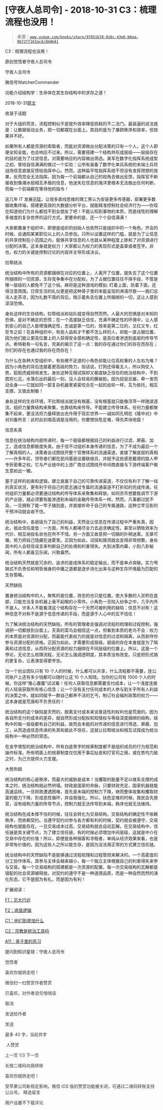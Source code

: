 # [守夜人总司令] - 2018-10-31 C3：梳理流程也没用！

> 来源：[`www.yuque.com/books/share/97051b78-926c-43e6-b0aa-0b72ff163ac4/dmdm41`](https://www.yuque.com/books/share/97051b78-926c-43e6-b0aa-0b72ff163ac4/dmdm41)



C3：梳理流程也没用！ 

原创觉悟者守夜人总司令 

守夜人总司令 

微信号WatcherCommander 

功能介绍结构学：生命体在其生存结构中的求存之道！ 

2018-10-31[原文](https://mp.weixin.qq.com/s?__biz=MzAxNDk1NjI2Mw==&mid=2247483989&idx=1&sn=ee70dacfd980f041379d91ae947ece44&chksm=9b8a21ddacfda8cb28bf62d6f53531e8a8ebce2de96396e50ec7e7e144fffe502ec6faee3415&scene=27#wechat_redirect&cpage=464) 

收录于话题 

对于大组织而言，流程控制似乎是提升效率降低损耗的不二法门。最装逼的说法就是：让数据驱动业务，把一切都摆在台面上。其目的是为了兼顾秩序和效率，但效果并不好。 

如果所有人都是资源的索取者，而能对资源做出分配决策的只有一个人，这个人即便全知全能，也会响应不过来。所以，需要搭建一个结构并形成层级——层级存在的目的是为了过滤信息，对需要响应的内容做出筛选。美军在数字化指挥系统成型之初，曾经自信满满的做过一个实验：让所有装备了数字化单兵系统的末端士兵将战场信息直接反馈给指挥中心。然而，这种扁平性指挥系统不但没有发挥预想的效果，反而完全无法指挥。因为每一个前端都从自己的视角去做出反馈，指挥官不断接收到像潮水般相互矛盾的信息，他迷失在信息的海洋里根本无法做出任何判断，而每一个前端都在等待他的指令！ 

这几年 IT 发展迅猛，让很多直线思维的理工男认为安装更多传感器，部署更多数据收集终端，搭建更高效的大数据分析平台，就能精准控制社会经济行为——你现在知道他们为什么都找不到女朋友了吧！不能认知到事物的本质，而是线性的理解多维度的复杂世界的运行方式。更要命的是，还一个个自信满满！ 

大家都置身于组织中，即便是组织的创始人也依然只是组织中的一个角色。开会的时候，会通知某某职位以上的人员参加。只所以设置这样的门槛，就是为了让信息的共享控制在小范围之内，能够共享信息的人也就从某种程度上掺和了对资源进行分配的决策。这本身就是权力！大家都认为权力的表现形式是盖章或者签字。非也，权力的关键是控制讨论的内容并主导形成决议。 

拉帮结派 

统治结构中所有的资源都捆绑在对应的位置上，人离开了位置，就失去了这个位置所捆绑的一切资源，生存竞争集中在分配权，为了占据位置往往不择手段，不管是哪一层级的人都免不了这个俗。麻将是这种游戏的模拟: 盯着上面，防着下面，还得注意周围。日常生活的礼仪更是把这种骨子里的本能呈现的淋漓尽致——我们忌讳人走茶凉，因为礼数不周的背后，暗示着失去位置上所捆绑的一切，这让人感到深深恐惧。 

身处这样的生存结构，拉帮结派和站队就变得自然而然。人最大的恐惧是对未知的恐惧，是对不确定的恐慌；在一个高度缺乏信任，充满不确定性的环境中，让人感到安心的自己人能增强确定性，忠诚是第一位的，效率是第二位的，又红又专，红在专之前！在各种组织中，有些人品和才干都不怎么样的人，却能一直占据位置，因为他们能让更高位置上的人获得安全感和确定性，是高位者渗透到底层的传导节点。希特勒有一句名言，完美的揭示了这一点：我的存在通过你们的存在而存在；你们的存在也通过我的存在而存在！ 

为什么在各种大型组织中，有些微不足道的小角色却能让位高权重的人左右为难？因为小角色的背后连接着更高级的势力，俗话说，打狗还得看主人，所以狗仗人势，狐假虎威频频发生。身处这种互相试探却又极度缺乏信任的统治结构中，不到图穷匕见，水落石出的最后一刻，没人会轻易的撕破脸。因为投鼠忌器，牵一发而动全身——它就如同一部复杂机器里紧密咬合在一起的齿轮一样，互为依托，相互支撑，又彼此制衡！ 

身处这样的生存环境，不拉帮结派就没有根基，没有根基就只能像浮萍一样随波逐流。组织力量靠结构来聚集，也靠结构来传导。不能建立传导体系，任何力量都聚集不起来，更没法将力量释放出去作用于现实世界——诚如同孔明在《隆中对》中对刘备所言：此时此刻唱高调是没用的，你要想扶危定难，得先弄块地盘！ 

信息失真 

信息在统治结构内部传递时，每一个层级都根据自己的利益进行过滤、屏蔽、加工，造成信息都极度失真。由于信不过组织本身传递的信息，为了不成为最后一个了解真相的人，决策者会试图绕开整个官僚体系的流通渠道，直接了解底层的真相——许多年前，领导者们都在民间基层设置联络员，并赋予这些感恩戴德的路人甲专折密奏之权。它与产业链中的上游厂商总试图绕开中间商直接与下游终端客户做生意如出一辙。 

基于这样的初衷和逻辑，建立直属于自己的可靠传递渠道，不仅仅有利于了解一线的真实状况，更有利于将自己的意志通过专属的流通渠道不打折扣的完成传递。任何组织力量都必须要通过结构的传导体系来聚集和释放。如同货币想要能调节下游的产业链，就必须要有能渗透到末端的金融传导体系一样。然而，凡事都过犹不及。一旦拥有了能一竿子捅到底，并直接听命于自己的专属通路，这种立竿见影的干预冲动就会收不住。 

统治结构中，各层级为了自己的利益，天然会让信息在传递过程中严重失真，因此，彼此信任度低：一方面，所有人都竭尽全力去追求确定性，甚至以牺牲效率为代价，相互纳投名状也在所不不惜。另一方面又故意把一切搞的扑朔迷离，无章可循，努力把自己隐藏在迷雾里。正因为如此，试探和猜测就会变得非常频繁，身处其中的人会轻信谣言来判断自己的处境和利害得失。大到决策内幕，小到八卦秘闻，所有人都喜见乐闻，兴致盎然。 

统治结构天然就是冗余的，追求的是成体系的稳定输出，而不是单点突破。实力甩锅式不负责任和明哲保身的中庸之道都是逐步进化出来与这种生存环境最为匹配的生存策略。 

天然缺陷 

置身统治结构中的人，聚焦的是位置，效忠的也只是位置。绝大多数的人淤积在底部，只能充当复杂机器上毫不起眼的小零件。小角色一旦陷入纷争之中，几乎内外不是人。许多人不能看清这个结构存在一个天然可被利用的缺陷：信息不对称！这种信息不对称不是源于信息传递的手段，而是源于人心中的互不信任！ 

为了解决统治结构的天然缺陷，所有的管理者会强调对流程的梳理和过程控制，强调把一切都放到台面上。天真的菜鸟会相信这一点，但看到本质的老鸟不会：权力的本质是对资源的分配，而最能代表权力的就是对信息的过滤和隔离，从而剥夺你参与资源分配的资格。正因为如此，才需要形成层级。层级的存在本身就是为了隔离和过滤信息，从而将分配资源的权力捆绑在不同层级的位置上。所以，这是一个悖论，无论怎么梳理流程，无论怎么强调透明度，其本质没有改变。只是把形式搞的更复杂，让表演变得更夸张。 

当一个创业团队只有 10 个人的时候，什么都可以共享，什么流程都不需要，连公司账户上还有多少钱都可以随时让这 10 个人知晓。当你的公司有 1000 个人的时候，你这样“推心置腹”试试看！任何人获取信息都需要支付成本，让一个浅度连接的人轻易获取所有核心信息；让一个没有支付任何成本的人参与到关乎所有人利益的决策之中。就如同赋予一群自己都养不活的乞丐，制订社会福利政策的权力——这本身就是荒唐和不负责任的！ 

统治结构的这个缺陷是天然的，脱离支付成本来谈普适性的权利也是荒唐的。因为各自所支付的成本的差异，就自然形成分配权和知情权与等级深度捆绑的结构，结构中的每一层级都有自己的利益，故而会本能的对传递的信息进行筛选、屏蔽、加工，从而造成信息传递的失真和彼此不信任，这就让拉帮结派和相互试探成为统治结构中一种必然的常态。 

在金字塔型的统治结构中，所有白底黑字的规章制度都不是组织成员的行为规范和操作标准。所有明面上的规章制度仅仅用于事后扯皮和打官司之用，或在势均力敌之时，为己方提供火力支援。 

大势所趋 

统治结构的核心是秩序，而最大的威胁是成本！当攫取的能量不足以维系支撑的成本之时，统治结构就必然坍塌。财政是国家的命脉，只要财政充足，国家机器就能高速运转。一旦财政遭遇困难，首先是末端的控制力下降，继而整体收集和攫取财富的能力下降，形成恶性循环，并自我强化。所以，扶危定难的时候，救民会先救官，没有结构力量的传导节点，控制力就无法传导到末端，秩序也就无法维持。 

统治结构在成本撑不住的时候，往往会转化为交易结构，交易结构的确定性不依赖秩序，而依赖契约。当遵守契约对参与各方都有利的时候，契约就会被遵守，交易结构也就能存在。一旦交易成本过高，交易结构就会自动瓦解。在交易结构中，信任链是其关键节点，为了建立信任链，有的时候必须增加中间层级，这就是中介在交易中存在的价值！所以，即便是各种捐客和寻租者，单纯从经济效果来看，也是非常有价值的。因为这些人之所以能生存，是因为没法用正常的方式建立信任链。 

统治结构中的天然缺陷不是能够通过流程梳理和过程管控来解决的。一个高密度的分工协作体系，其参与主体会越来越小，每一个独立主体根据自己的利害得失来参与交易。每一个交易结构的搭建都是一次资源的配置，每一次交易结构的瓦解都是错配的社会资源被释放。对契约的遵守不是一种道德品质，而是一种自然而然的演化形态，它不是因为有礼，而是因为有利！ 

扩展阅读： 

[F1：见大行远](http://mp.weixin.qq.com/s?__biz=MzAxNDk1NjI2Mw==&mid=2247483815&idx=1&sn=3ef0a28f13360d542e1fe295b25cbd9a&chksm=9b8a222facfdab3920ee4384bc60709209747c50a7da243c69a345cd69a301cd194d921d643d&scene=21#wechat_redirect) 

[F2：底层逻辑](http://mp.weixin.qq.com/s?__biz=MzAxNDk1NjI2Mw==&mid=2247483905&idx=1&sn=e13c2886d004d818f12f6981f4c4e35a&chksm=9b8a2189acfda89f1a2b2326514ec0f5e6696cb737fc89b123afad6198807fa669769a850cd3&scene=21#wechat_redirect) 

[C1：他们到底怕什么](http://mp.weixin.qq.com/s?__biz=MzAxNDk1NjI2Mw==&mid=2247483898&idx=1&sn=1b0a50386e9e89d2750dec717236f0aa&chksm=9b8a2272acfdab64235b35ee5e91b8cac6172144207251636e1345fc570aa1601f59eff7f442&scene=21#wechat_redirect) 

[C2：宗教是统治工具吗](http://mp.weixin.qq.com/s?__biz=MzAxNDk1NjI2Mw==&mid=2247483901&idx=1&sn=f5d9f8c7bd84370c79adae921351e813&chksm=9b8a2275acfdab63fde093d76ff82e01d0e2fd43ea675f77fd17fd51a15873d4d10499f5338d&scene=21#wechat_redirect) 

[A11：骨子里的恶习](http://mp.weixin.qq.com/s?__biz=MzAxNDk1NjI2Mw==&mid=2247483988&idx=1&sn=0e280f090b3e9d35bc27dca577c3ff9f&chksm=9b8a21dcacfda8caec2a5fa6bfba06e17bcbd39e57d093fb746c59eb117b291bdf43bdfbc3df&scene=21#wechat_redirect) 

提问到知识星球：守夜人总司令  

<ne-card data-card-name="image" data-card-type="inline" id="S97nZ" data-event-boundary="card" style="color: rgb(51, 51, 51);">

觉悟者 

喜欢你就转走吧！ 

微信扫一扫赞赏作者赞赏 

已喜欢，对作者说句悄悄话 

取消 

发送给作者 

发送 

最多 40 字，当前共字 

 人赞赏 

上一页 1/3 下一页 

长按二维码向我转账 

喜欢你就转走吧！ 

受苹果公司新规定影响，微信 iOS 版的赞赏功能被关闭，可通过二维码转账支持公众号。 <ne-h3 id="qlIxe" data-lake-id="qlIxe"><ne-heading-ext><ne-heading-anchor></ne-heading-anchor><ne-heading-fold></ne-heading-fold></ne-heading-ext><ne-heading-content>精选留言</ne-heading-content></ne-h3> 

用户设置不下载评论</ne-card>